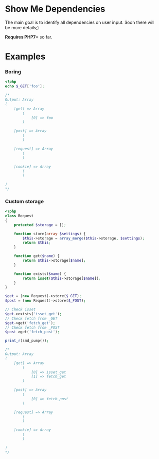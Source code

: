 # Show Me Dependencies
The main goal is to identify all dependencies on user input. Soon there will be more details;)

**Requires PHP7+** so far.
# Examples
### Boring
```php
<?php
echo $_GET['foo'];

/*
Output: Array
(
    [get] => Array
        (
            [0] => foo
        )

    [post] => Array
        (
        )

    [request] => Array
        (
        )

    [cookie] => Array
        (
        )

)
*/
```

### Custom storage
```php
<?php
class Request
{
	protected $storage = [];

	function store(array $settings) {
		$this->storage = array_merge($this->storage, $settings);
		return $this;
	}

	function get($name) {
		return $this->storage[$name];
	}

	function exists($name) {
		return isset($this->storage[$name]);
	}
}

$get = (new Request)->store($_GET);
$post = (new Request)->store($_POST);

// Check isset
$get->exists('isset_get');
// Check fetch from _GET
$get->get('fetch_get');
// Check fetch from _POST
$post->get('fetch_post');

print_r(smd_pump());

/*
Output: Array
(
    [get] => Array
        (
            [0] => isset_get
            [1] => fetch_get
        )

    [post] => Array
        (
            [0] => fetch_post
        )

    [request] => Array
        (
        )

    [cookie] => Array
        (
        )

)
*/
```
